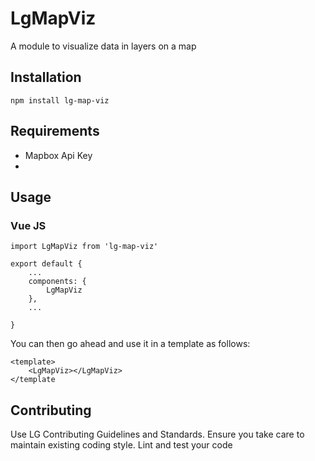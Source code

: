 LgMapViz
=========

A module to visualize data in layers on a map

## Installation

  `npm install lg-map-viz`

## Requirements
- Mapbox Api Key
- 
## Usage

### Vue JS

    import LgMapViz from 'lg-map-viz'
    
    export default {
        ...
        components: {
            LgMapViz
        },
        ...
   
    }
    
You can then go ahead and use it in a template as follows:
    
    <template>
        <LgMapViz></LgMapViz>
    </template
  
## Contributing

Use LG Contributing Guidelines and Standards. Ensure you take care to 
maintain existing coding style. Lint and test your code